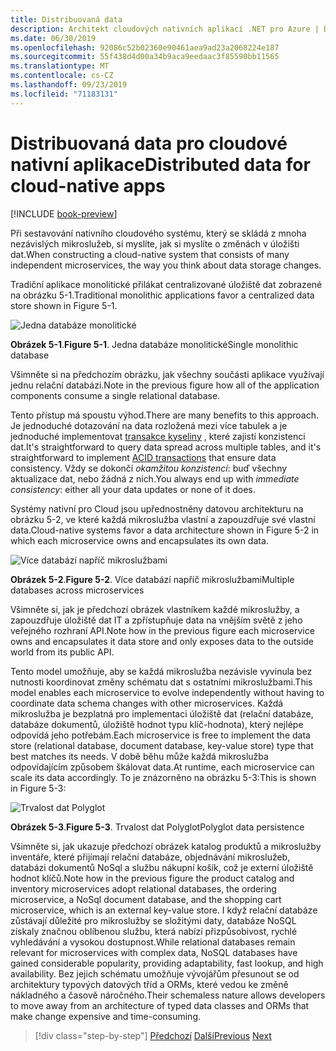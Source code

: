 ```yaml
---
title: Distribuovaná data
description: Architekt cloudových nativních aplikací .NET pro Azure | Distribuovaná data pro nativní cloudové aplikace
ms.date: 06/30/2019
ms.openlocfilehash: 92086c52b02360e90461aea9ad23a2068224e187
ms.sourcegitcommit: 55f438d4d00a34b9aca9eedaac3f85590bb11565
ms.translationtype: MT
ms.contentlocale: cs-CZ
ms.lasthandoff: 09/23/2019
ms.locfileid: "71183131"
---
```

# <a name="distributed-data-for-cloud-native-apps"></a><span data-ttu-id="57303-103">Distribuovaná data pro cloudové nativní aplikace</span><span class="sxs-lookup"><span data-stu-id="57303-103">Distributed data for cloud-native apps</span></span>

[!INCLUDE [book-preview](../../../includes/book-preview.md)]

<span data-ttu-id="57303-104">Při sestavování nativního cloudového systému, který se skládá z mnoha nezávislých mikroslužeb, si myslíte, jak si myslíte o změnách v úložišti dat.</span><span class="sxs-lookup"><span data-stu-id="57303-104">When constructing a cloud-native system that consists of many independent microservices, the way you think about data storage changes.</span></span>

<span data-ttu-id="57303-105">Tradiční aplikace monolitické přilákat centralizované úložiště dat zobrazené na obrázku 5-1.</span><span class="sxs-lookup"><span data-stu-id="57303-105">Traditional monolithic applications favor a centralized data store shown in Figure 5-1.</span></span> 

![Jedna databáze monolitické](./media/single-monolithic-database.png)

<span data-ttu-id="57303-107">**Obrázek 5-1**.</span><span class="sxs-lookup"><span data-stu-id="57303-107">**Figure 5-1**.</span></span> <span data-ttu-id="57303-108">Jedna databáze monolitické</span><span class="sxs-lookup"><span data-stu-id="57303-108">Single monolithic database</span></span>

<span data-ttu-id="57303-109">Všimněte si na předchozím obrázku, jak všechny součásti aplikace využívají jednu relační databázi.</span><span class="sxs-lookup"><span data-stu-id="57303-109">Note in the previous figure how all of the application components consume a single relational database.</span></span>

<span data-ttu-id="57303-110">Tento přístup má spoustu výhod.</span><span class="sxs-lookup"><span data-stu-id="57303-110">There are many benefits to this approach.</span></span> <span data-ttu-id="57303-111">Je jednoduché dotazování na data rozložená mezi více tabulek a je jednoduché implementovat [transakce kyseliny](https://docs.microsoft.com/windows/desktop/cossdk/acid-properties) , které zajistí konzistenci dat.</span><span class="sxs-lookup"><span data-stu-id="57303-111">It's straightforward to query data spread across  multiple tables, and it's straightforward to implement [ACID transactions](https://docs.microsoft.com/windows/desktop/cossdk/acid-properties) that ensure data consistency.</span></span> <span data-ttu-id="57303-112">Vždy se dokončí *okamžitou konzistencí*: buď všechny aktualizace dat, nebo žádná z nich.</span><span class="sxs-lookup"><span data-stu-id="57303-112">You always end up with *immediate consistency*: either all your data updates or none of it does.</span></span>

<span data-ttu-id="57303-113">Systémy nativní pro Cloud jsou upřednostněny datovou architekturu na obrázku 5-2, ve které každá mikroslužba vlastní a zapouzdřuje své vlastní data.</span><span class="sxs-lookup"><span data-stu-id="57303-113">Cloud-native systems favor a data architecture shown in Figure 5-2 in which each microservice owns and encapsulates its own data.</span></span>

![Více databází napříč mikroslužbami](./media/data-across-microservices.png)

<span data-ttu-id="57303-115">**Obrázek 5-2**.</span><span class="sxs-lookup"><span data-stu-id="57303-115">**Figure 5-2**.</span></span> <span data-ttu-id="57303-116">Více databází napříč mikroslužbami</span><span class="sxs-lookup"><span data-stu-id="57303-116">Multiple databases across microservices</span></span>

<span data-ttu-id="57303-117">Všimněte si, jak je předchozí obrázek vlastníkem každé mikroslužby, a zapouzdřuje úložiště dat IT a zpřístupňuje data na vnějším světě z jeho veřejného rozhraní API.</span><span class="sxs-lookup"><span data-stu-id="57303-117">Note how in the previous figure each microservice owns and encapsulates it data store and only exposes data to the outside world from its public API.</span></span>
 
<span data-ttu-id="57303-118">Tento model umožňuje, aby se každá mikroslužba nezávisle vyvinula bez nutnosti koordinovat změny schématu dat s ostatními mikroslužbami.</span><span class="sxs-lookup"><span data-stu-id="57303-118">This model enables each microservice to evolve independently without having to coordinate data schema changes with other microservices.</span></span> <span data-ttu-id="57303-119">Každá mikroslužba je bezplatná pro implementaci úložiště dat (relační databáze, databáze dokumentů, úložiště hodnot typu klíč-hodnota), který nejlépe odpovídá jeho potřebám.</span><span class="sxs-lookup"><span data-stu-id="57303-119">Each microservice is free to implement the data store (relational database, document database, key-value store) type that best matches its needs.</span></span> <span data-ttu-id="57303-120">V době běhu může každá mikroslužba odpovídajícím způsobem škálovat data.</span><span class="sxs-lookup"><span data-stu-id="57303-120">At runtime, each microservice can scale its data accordingly.</span></span> <span data-ttu-id="57303-121">To je znázorněno na obrázku 5-3:</span><span class="sxs-lookup"><span data-stu-id="57303-121">This is shown in Figure 5-3:</span></span>

![Trvalost dat Polyglot](./media/polyglot-data-persistence.png)

<span data-ttu-id="57303-123">**Obrázek 5-3**.</span><span class="sxs-lookup"><span data-stu-id="57303-123">**Figure 5-3**.</span></span> <span data-ttu-id="57303-124">Trvalost dat Polyglot</span><span class="sxs-lookup"><span data-stu-id="57303-124">Polyglot data persistence</span></span>

<span data-ttu-id="57303-125">Všimněte si, jak ukazuje předchozí obrázek katalog produktů a mikroslužby inventáře, které přijímají relační databáze, objednávání mikroslužeb, databázi dokumentů NoSql a službu nákupní košík, což je externí úložiště hodnot klíčů.</span><span class="sxs-lookup"><span data-stu-id="57303-125">Note how in the previous figure the product catalog and inventory microservices adopt relational databases, the ordering microservice, a NoSql document database, and the shopping cart microservice, which is an external key-value store.</span></span> <span data-ttu-id="57303-126">I když relační databáze zůstávají důležité pro mikroslužby se složitými daty, databáze NoSQL získaly značnou oblíbenou službu, která nabízí přizpůsobivost, rychlé vyhledávání a vysokou dostupnost.</span><span class="sxs-lookup"><span data-stu-id="57303-126">While relational databases remain relevant for microservices with complex data, NoSQL databases have gained considerable popularity, providing adaptability, fast lookup, and high availability.</span></span> <span data-ttu-id="57303-127">Bez jejich schématu umožňuje vývojářům přesunout se od architektury typových datových tříd a ORMs, které vedou ke změně nákladného a časově náročného.</span><span class="sxs-lookup"><span data-stu-id="57303-127">Their schemaless nature allows developers to move away from an architecture of typed data classes and ORMs that make change expensive and time-consuming.</span></span>

>[!div class="step-by-step"]
><span data-ttu-id="57303-128">[Předchozí](service-mesh-communication-infrastructure.md)
>[Další](data-patterns.md)</span><span class="sxs-lookup"><span data-stu-id="57303-128">[Previous](service-mesh-communication-infrastructure.md)
[Next](data-patterns.md)</span></span>
